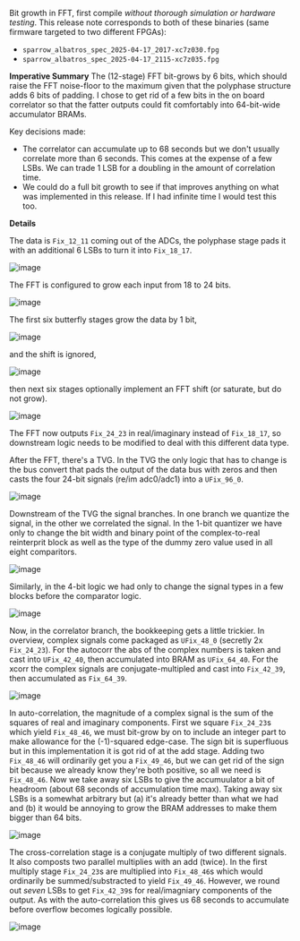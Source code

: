 Bit growth in FFT, first compile *without thorough simulation or hardware testing*. This release note corresponds to both of these binaries (same firmware targeted to two different FPGAs):
- `sparrow_albatros_spec_2025-04-17_2017-xc7z030.fpg`
- `sparrow_albatros_spec_2025-04-17_2115-xc7z035.fpg`

**Imperative Summary**
The (12-stage) FFT bit-grows by 6 bits, which should raise the FFT noise-floor to the maximum given that the polyphase structure adds 6 bits of padding. I chose to get rid of a few bits in the on board correlator so that the fatter outputs could fit comfortably into 64-bit-wide accumulator BRAMs.

Key decisions made: 
- The correlator can accumulate up to 68 seconds but we don't usually correlate more than 6 seconds. This comes at the expense of a few LSBs. We can trade 1 LSB for a doubling in the amount of correlation time.
- We could do a full bit growth to see if that improves anything on what was implemented in this release. If I had infinite time I would test this too. 

**Details**

The data is `Fix_12_11` coming out of the ADCs, the polyphase stage pads it with an additional 6 LSBs to turn it into `Fix_18_17`.

![image](https://github.com/user-attachments/assets/1da39b2e-953c-4e63-86ac-e9026024bd1d)

The FFT is configured to grow each input from 18 to 24 bits.

![image](https://github.com/user-attachments/assets/5bfc2183-2084-4824-bf57-4c2cbfaa001d)

The first six butterfly stages grow the data by 1 bit, 

![image](https://github.com/user-attachments/assets/a1829c58-ea77-4ecb-a32c-6f277f2ba875)

and the shift is ignored, 

![image](https://github.com/user-attachments/assets/72af62fa-cca4-443f-b8c3-fb587b6e85d4)

then next six stages optionally implement an FFT shift (or saturate, but do not grow).

![image](https://github.com/user-attachments/assets/b916e961-3c53-4881-bffe-378b4443aa58)

The FFT now outputs `Fix_24_23` in real/imaginary instead of `Fix_18_17`, so downstream logic needs to be modified to deal with this different data type. 

After the FFT, there's a TVG. In the TVG the only logic that has to change is the bus convert that pads the output of the data bus with zeros and then casts the four 24-bit signals (re/im adc0/adc1) into a `UFix_96_0`.  

![image](https://github.com/user-attachments/assets/7f50d397-6f27-47aa-ac71-9b3a067e37fa)

Downstream of the TVG the signal branches. In one branch we quantize the signal, in the other we correlated the signal. In the 1-bit quantizer we have only to change the bit width and binary point of the complex-to-real reinterprit block as well as the type of the dummy zero value used in all eight comparitors. 

![image](https://github.com/user-attachments/assets/29c3cade-bd74-4ae3-8129-d2f49d632b11)

Similarly, in the 4-bit logic we had only to change the signal types in a few blocks before the comparator logic. 

![image](https://github.com/user-attachments/assets/53161e43-81fd-4343-bf39-675922d16ab9)

Now, in the correlator branch, the bookkeeping gets a little trickier. In overview, complex signals come packaged as `UFix_48_0` (secretly 2x `Fix_24_23`). For the autocorr the abs of the complex numbers is taken and cast into `UFix_42_40`, then accumulated into BRAM as `UFix_64_40`. For the xcorr the complex signals are conjugate-multipled and cast into `Fix_42_39`, then accumulated as `Fix_64_39`.

![image](https://github.com/user-attachments/assets/68f349ee-7a93-4d16-8b2c-456e565b44f0)

In auto-correlation, the magnitude of a complex signal is the sum of the squares of real and imaginary components. First we square `Fix_24_23`s which yield `Fix_48_46`, we must bit-grow by on to include an integer part to make allowance for the (-1)-squared edge-case. The sign bit is superfluous but in this implementation it is got rid of at the add stage. Adding two `Fix_48_46` will ordinarily get you a `Fix_49_46`, but we can get rid of the sign bit because we already know they're both positive, so all we need is `Fix_48_46`. Now we take away six LSBs to give the accumuulator a bit of headroom (about 68 seconds of accumulation time max). Taking away six LSBs is a somewhat arbitrary but (a) it's already better than what we had and (b) it would be annoying to grow the BRAM addresses to make them bigger than 64 bits.  

![image](https://github.com/user-attachments/assets/1d7856d0-58af-4ffe-bdd6-c8104b58eabf)

The cross-correlation stage is a conjugate multiply of two different signals. It also composts two parallel multiplies with an add (twice). In the first multiply stage `Fix_24_23`s are multiplied into `Fix_48_46`s which would ordinarily be summed/substracted to yield `Fix_49_46`. However, we round out *seven* LSBs to get `Fix_42_39`s for real/imagniary components of the output. As with the auto-correlation this gives us 68 seconds to accumulate before overflow becomes logically possible. 

![image](https://github.com/user-attachments/assets/6a531ecd-0243-49f4-a2f7-b70c7073b81d)















